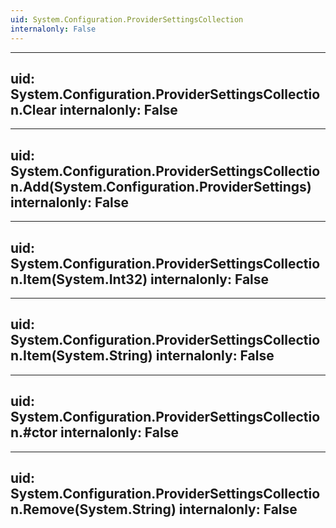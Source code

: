 ```yaml
---
uid: System.Configuration.ProviderSettingsCollection
internalonly: False
---
```


---
uid: System.Configuration.ProviderSettingsCollection.Clear
internalonly: False
---

---
uid: System.Configuration.ProviderSettingsCollection.Add(System.Configuration.ProviderSettings)
internalonly: False
---

---
uid: System.Configuration.ProviderSettingsCollection.Item(System.Int32)
internalonly: False
---

---
uid: System.Configuration.ProviderSettingsCollection.Item(System.String)
internalonly: False
---

---
uid: System.Configuration.ProviderSettingsCollection.#ctor
internalonly: False
---

---
uid: System.Configuration.ProviderSettingsCollection.Remove(System.String)
internalonly: False
---
